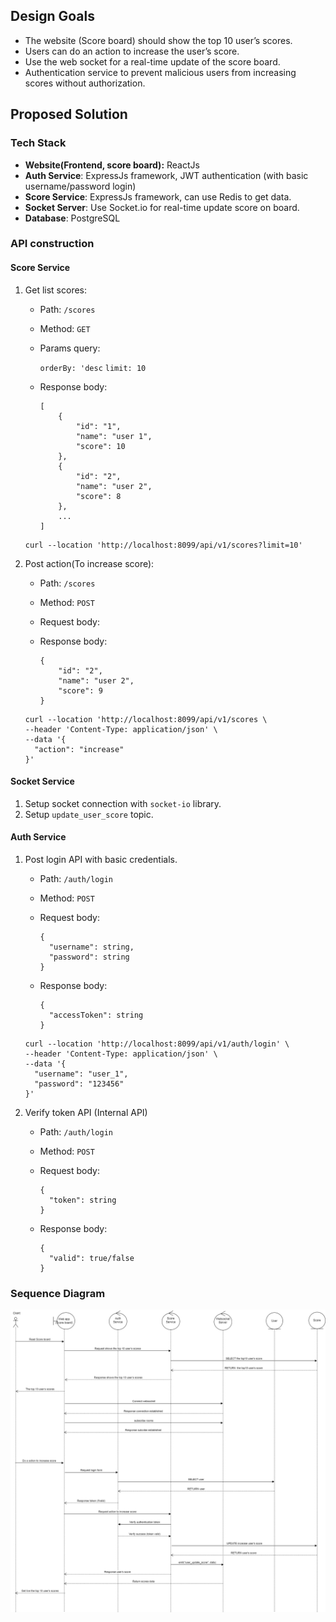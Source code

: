 ## Design Goals

-   The website (Score board) should show the top 10 user’s scores.
-   Users can do an action to increase the user’s score.
-   Use the web socket for a real-time update of the score board.
-   Authentication service to prevent malicious users from increasing scores without authorization.

## Proposed Solution

### Tech Stack

-   **Website(Frontend, score board):** ReactJs
-   **Auth Service**: ExpressJs framework, JWT authentication (with basic username/password login)
-   **Score Service**: ExpressJs framework, can use Redis to get data.
-   **Socket Server**: Use Socket.io for real-time update score on board.
-   **Database**: PostgreSQL

### API construction

#### Score Service

1.  Get list scores:

    -   Path: `/scores`
    -   Method: `GET`
    -   Params query:

        `orderBy: 'desc`
        `limit: 10`

    -   Response body:

        ```
        [
            {
                "id": "1",
                "name": "user 1",
                "score": 10
            },
            {
                "id": "2",
                "name": "user 2",
                "score": 8
            },
            ...
        ]
        ```

    ```
    curl --location 'http://localhost:8099/api/v1/scores?limit=10'
    ```

2.  Post action(To increase score):

    -   Path: `/scores`
    -   Method: `POST`
    -   Request body:
    -   Response body:

        ```
        {
            "id": "2",
            "name": "user 2",
            "score": 9
        }
        ```

    ```
    curl --location 'http://localhost:8099/api/v1/scores \
    --header 'Content-Type: application/json' \
    --data '{
      "action": "increase"
    }'
    ```

#### Socket Service

1.  Setup socket connection with `socket-io` library.
2.  Setup `update_user_score` topic.

#### Auth Service

1.  Post login API with basic credentials.

    -   Path: `/auth/login`
    -   Method: `POST`
    -   Request body:

        ```
        {
          "username": string,
          "password": string
        }
        ```

    -   Response body:

        ```
        {
          "accessToken": string
        }
        ```

    ```
    curl --location 'http://localhost:8099/api/v1/auth/login' \
    --header 'Content-Type: application/json' \
    --data '{
      "username": "user_1",
      "password": "123456"
    }'
    ```

2.  Verify token API (Internal API)

    -   Path: `/auth/login`
    -   Method: `POST`
    -   Request body:

        ```
        {
          "token": string
        }
        ```

    -   Response body:

        ```
        {
          "valid": true/false
        }
        ```

### Sequence Diagram

![](./assets/99tech_problem6.drawio.png)
